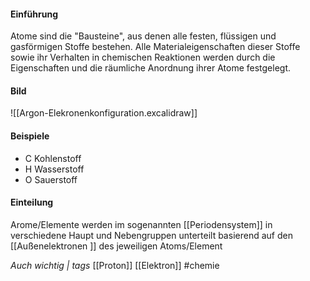 #### Einführung 
Atome sind die "Bausteine", aus denen alle festen, flüssigen und gasförmigen Stoffe bestehen. Alle Materialeigenschaften dieser Stoffe sowie ihr Verhalten in chemischen Reaktionen werden durch die Eigenschaften und die räumliche Anordnung ihrer Atome festgelegt.

#### Bild

![[Argon-Elekronenkonfiguration.excalidraw]]
#### Beispiele
- C Kohlenstoff
- H Wasserstoff
- O Sauerstoff

#### Einteilung
Arome/Elemente werden im sogenannten [[Periodensystem]] in verschiedene Haupt und Nebengruppen unterteilt basierend auf den [[Außenelektronen ]] des jeweiligen Atoms/Element

*Auch wichtig | tags*
[[Proton]] [[Elektron]] 
#chemie